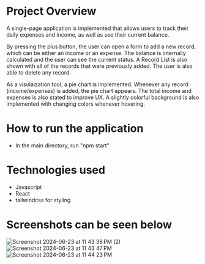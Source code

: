 # Project Overview
A single-page application is implemented that allows users to track their daily expenses and income, as well as see their current balance.

By pressing the plus button, the user can open a form to add a new record, which can be either an income or an expense. The balance is internally calculated and the user can see the current status.
A Record List is also shown with all of the records that were previously added.
The user is also able to delete any record.

As a visulaization tool, a pie chart is implemented. Whenever any record (income/expenses) is added, the pie chart appears. 
The total income and expenses is also stated to improve UX.
A slightly colorful background is also implemented with changing colors whenever hovering.

# How to run the application
- In the main directory, run "npm start"

# Technologies used
- Javascript
- React
- tailwindcss for styling

# Screenshots can be seen below

![Screenshot 2024-06-23 at 11 43 38 PM (2)](https://github.com/DaliaMedhat/Budget-Tracker/assets/47298390/d08ec8f3-c674-4a70-bcf7-c85eb19b0b71)
![Screenshot 2024-06-23 at 11 43 47 PM](https://github.com/DaliaMedhat/Budget-Tracker/assets/47298390/1fb3df91-561e-416a-9783-0bb195921aeb)
![Screenshot 2024-06-23 at 11 44 23 PM](https://github.com/DaliaMedhat/Budget-Tracker/assets/47298390/13f8d3e4-0531-4828-8f1f-8471743c580c)
